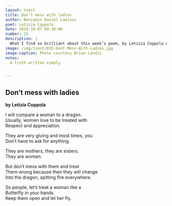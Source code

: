 ```yaml
---
layout: toast
title: Don’t mess with ladies
author: Benjamin Daniel Lawless
poet: Letizia Coppola
date: 2018-10-07 09:30:00
number: 15
description: |
  What I find so brilliant about this week’s poem, by Letizia Coppola of Italy, is the truth is written so simply: Respect others. If you don’t, watch out.
image: /img/toast/015-Dont-Mess-With-Ladies.jpg
image-caption: Photo courtesy Brian Landis
notes:
  A truth written simply


---
```


## Don’t mess with ladies
**by Letizia Coppola**

I will compare a woman to a dragon.  
Usually, women love to be treated with   
Respect and appreciation.  

They are very giving and most times, you   
Don’t have to ask for anything.  

They are mothers, they are sisters.  
They are women.  

But don’t mess with them and treat  
Them wrong because then they will change   
Into the dragon, spitting fire everywhere.  

So people, let’s treat a woman like a   
Butterfly in your hands.  
Keep them open and let her fly.  
